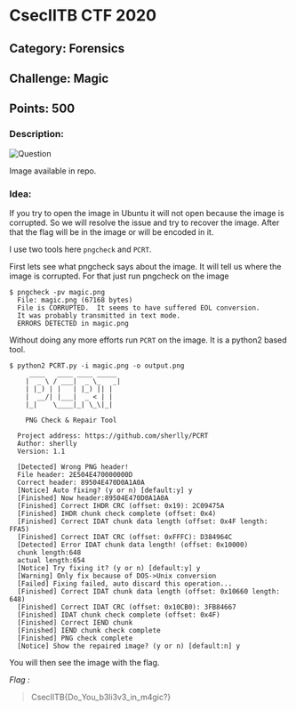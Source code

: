 # CsecIITB CTF 2020
## Category: Forensics
## Challenge: Magic
## Points: 500
### Description:

![Question](magic_q.png)

Image available in repo.

### Idea:

If you try to open the image in Ubuntu it will not open because the image is corrupted. So we will resolve the issue and try
to recover the image. After that the flag will be in the image or will be encoded in it.

I use two tools here `pngcheck` and `PCRT`.

First lets see what pngcheck says about the image. It will tell us where the image is corrupted. For that just run pngcheck on the image

```
$ pngcheck -pv magic.png 
  File: magic.png (67168 bytes)
  File is CORRUPTED.  It seems to have suffered EOL conversion.
  It was probably transmitted in text mode.
  ERRORS DETECTED in magic.png
```
Without doing any more efforts run `PCRT` on the image. It is a python2 based tool.

```
$ python2 PCRT.py -i magic.png -o output.png
  	 ____   ____ ____ _____ 
	|  _ \ / ___|  _ \_   _|
	| |_) | |   | |_) || |  
	|  __/| |___|  _ < | |  
	|_|    \____|_| \_\|_|  

	PNG Check & Repair Tool 

  Project address: https://github.com/sherlly/PCRT
  Author: sherlly
  Version: 1.1

  [Detected] Wrong PNG header!
  File header: 2E504E470000000D
  Correct header: 89504E470D0A1A0A
  [Notice] Auto fixing? (y or n) [default:y] y    
  [Finished] Now header:89504E470D0A1A0A
  [Finished] Correct IHDR CRC (offset: 0x19): 2C09475A
  [Finished] IHDR chunk check complete (offset: 0x4)
  [Finished] Correct IDAT chunk data length (offset: 0x4F length: FFA5)
  [Finished] Correct IDAT CRC (offset: 0xFFFC): D384964C
  [Detected] Error IDAT chunk data length! (offset: 0x10000)
  chunk length:648
  actual length:654
  [Notice] Try fixing it? (y or n) [default:y] y
  [Warning] Only fix because of DOS->Unix conversion
  [Failed] Fixing failed, auto discard this operation...
  [Finished] Correct IDAT chunk data length (offset: 0x10660 length: 648)
  [Finished] Correct IDAT CRC (offset: 0x10CB0): 3FB84667
  [Finished] IDAT chunk check complete (offset: 0x4F)
  [Finished] Correct IEND chunk
  [Finished] IEND chunk check complete
  [Finished] PNG check complete
  [Notice] Show the repaired image? (y or n) [default:n] y
 ```
 You will then see the image with the flag.
 
 *Flag :* 
 > CsecIITB{Do_You_b3li3v3_in_m4gic?}
